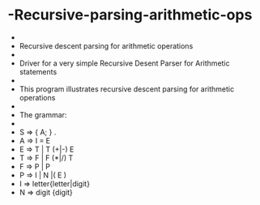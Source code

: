 # -Recursive-parsing-arithmetic-ops
 *
 * Recursive descent parsing for arithmetic operations
 *
 * Driver for a very simple Recursive Desent Parser for Arithmetic statements
 *
 * This program illustrates recursive descent parsing for arithmetic operations
 *
 * The grammar:
 *
 * S  =>  { A; } .
 * A  =>  I = E
 * E  =>  T | T (+|-) E
 * T  =>  F | F (*|/) T
 * F  =>  P | P
 * P  =>  I | N |( E )
 * I  =>  letter{letter|digit}
 * N  =>  digit {digit}
